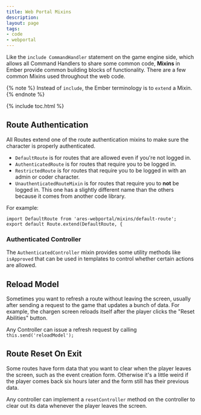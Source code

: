 ```yaml
---
title: Web Portal Mixins
description: 
layout: page
tags:
- code
- webportal
---
```


Like the `include CommandHandler` statement on the game engine side, which allows all Command Handlers to share some common code, **Mixins** in Ember provide common building blocks of functionality.  There are a few common Mixins used throughout the web code.

{% note %} 
Instead of `include`, the Ember terminology is to `extend` a Mixin.
{% endnote %}

{% include toc.html %}

## Route Authentication

All Routes extend one of the route authentication mixins to make sure the character is properly authenticated.

* `DefaultRoute` is for routes that are allowed even if you're not logged in.
* `AuthenticatedRoute` is for routes that require you to be logged in.
* `RestrictedRoute` is for routes that require you to be logged in with an admin or coder character.
* `UnauthenticatedRouteMixin` is for routes that require you to **not** be logged in.  This one has a slightly different name than the others because it comes from another code library.

For example:

    import DefaultRoute from 'ares-webportal/mixins/default-route';
    export default Route.extend(DefaultRoute, {
      
### Authenticated Controller

The `AuthenticatedController` mixin provides some utility methods like `isApproved` that can be used in templates to control whether certain actions are allowed.

## Reload Model

Sometimes you want to refresh a route without leaving the screen, usually after sending a request to the game that updates a bunch of data.  For example, the chargen screen reloads itself after the player clicks the "Reset Abilities" button.

Any Controller can issue a refresh request by calling `this.send('reloadModel');`

## Route Reset On Exit

Some routes have form data that you want to clear when the player leaves the screen, such as the event creation form.  Otherwise it's a little weird if the player comes back six hours later and the form still has their previous data.  

Any controller can implement a `resetController` method on the controller to clear out its data whenever the player leaves the screen.  